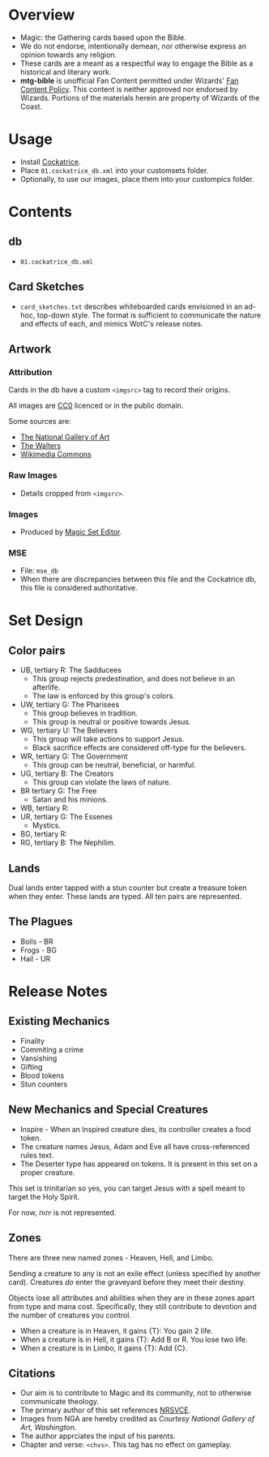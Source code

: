 # Overview
* Magic: the Gathering cards based upon the Bible.
* We do not endorse, intentionally demean, nor otherwise express an opinion towards any religion.
* These cards are a meant as a respectful way to engage the Bible as a historical and literary work.
* __mtg-bible__ is unofficial Fan Content permitted under Wizards' [Fan Content Policy](https://company.wizards.com/en/legal/fancontentpolicy). This content is neither approved nor endorsed by Wizards. Portions of the materials herein are property of Wizards of the Coast.

# Usage
* Install [Cockatrice](https://cockatrice.github.io/).
* Place `01.cockatrice_db.xml` into your customsets folder.
* Optionally, to use our images, place them into your custompics folder.
# Contents
## db 
* `01.cockatrice_db.xml`
## Card Sketches
* `card_sketches.txt` describes whiteboarded cards envisioned in an ad-hoc, top-down style. The format is sufficient to communicate the nature and effects of each, and mimics WotC's release notes.    
## Artwork
### Attribution
Cards in the db have a custom `<imgsrc>` tag to record their origins.

All images are [CC0](https://creativecommons.org/public-domain/cc0/) licenced or in the public domain.

Some sources are:
* [The National Gallery of Art](https://www.nga.gov/collection/collection-search.html)
* [The Walters](https://art.thewalters.org/)
* [Wikimedia Commons](https://commons.wikimedia.org/)

### Raw Images
* Details cropped from `<imgsrc>`.
### Images
* Produced by [Magic Set Editor](https://magicseteditor.boards.net/).
### MSE
* File: `mse_db`
* When there are discrepancies between this file and the Cockatrice db, this file is considered authoritative.
# Set Design
## Color pairs
* UB, tertiary R: The Sadducees
    * This group rejects predestination, and does not believe in an afterlife.
    * The law is enforced by this group's colors.
* UW, tertiary G: The Pharisees
    * This group believes in tradition.
    * This group is neutral or positive towards Jesus.
* WG, tertiary U: The Believers
    * This group will take actions to support Jesus.
    * Black sacrifice effects are considered off-type for the believers.
* WR, tertiary G: The Government
    * This group can be neutral, beneficial, or harmful.
* UG, tertiary B: The Creators
    * This group can violate the laws of nature.
* BR tertiary G: The Free
    * Satan and his minions.
* WB, tertiary R:
* UR, tertiary G: The Essenes
    * Mystics.
* BG, tertiary R: 
* RG, tertiary B: The Nephilim.
## Lands
Dual lands enter tapped with a stun counter but create a treasure token when they enter. These lands are typed. All ten pairs are represented.
## The Plagues
* Boils - BR
* Frogs - BG
* Hail - UR
# Release Notes
## Existing Mechanics
* Finality
* Commiting a crime
* Vansishing
* Gifting
* Blood tokens
* Stun counters

## New Mechanics and Special Creatures
* Inspire - When an Inspired creature dies, its controller creates a food token.
* The creature names Jesus, Adam and Eve all have cross-referenced rules text.
* The Deserter type has appeared on tokens. It is present in this set on a proper creature.

This set is trinitarian so yes, you can target Jesus with a spell meant to target the Holy Spirit.

For now, יהוה is not represented.

## Zones
There are three new named zones - Heaven, Hell, and Limbo.

Sending a creature to any is not an exile effect (unless specified by another card). Creatures _do_ enter the graveyard before they meet their destiny.

Objects lose all attributes and abilities when they are in these zones apart from type and mana cost. Specifically, they still contribute to devotion and the number of creatures you control.

* When a creature is in Heaven, it gains {T}: You gain 2 life.
* When a creature is in Hell, it gains {T}: Add B or R. You lose two life.
* When a creature is in Limbo, it gains {T}: Add {C}.

## Citations
 * Our aim is to contribute to Magic and its community, not to otherwise communicate theology.
 * The primary author of this set references [NRSVCE](https://www.biblegateway.com/versions/New-Revised-Standard-Version-Catholic-Edition-NRSVCE-Bible).
 * Images from NGA are hereby credited as _Courtesy National Gallery of Art, Washington_.
 * The author apprciates the input of his parents.
 * Chapter and verse: `<chvs>`. This tag has no effect on gameplay.